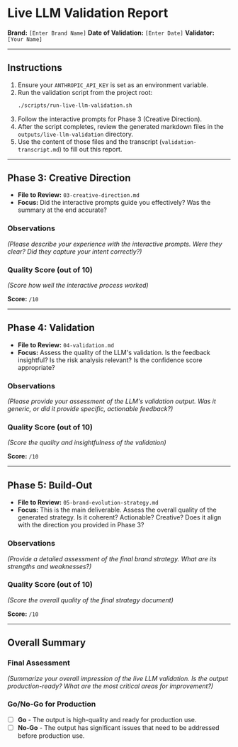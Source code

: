 # Live LLM Validation Report

**Brand:** `[Enter Brand Name]`
**Date of Validation:** `[Enter Date]`
**Validator:** `[Your Name]`

---

## Instructions

1.  Ensure your `ANTHROPIC_API_KEY` is set as an environment variable.
2.  Run the validation script from the project root:
    ```bash
    ./scripts/run-live-llm-validation.sh
    ```
3.  Follow the interactive prompts for Phase 3 (Creative Direction).
4.  After the script completes, review the generated markdown files in the `outputs/live-llm-validation` directory.
5.  Use the content of those files and the transcript (`validation-transcript.md`) to fill out this report.

---

## Phase 3: Creative Direction

*   **File to Review:** `03-creative-direction.md`
*   **Focus:** Did the interactive prompts guide you effectively? Was the summary at the end accurate?

### Observations

*(Please describe your experience with the interactive prompts. Were they clear? Did they capture your intent correctly?)*

### Quality Score (out of 10)

*(Score how well the interactive process worked)*

**Score:** `/10`

---

## Phase 4: Validation

*   **File to Review:** `04-validation.md`
*   **Focus:** Assess the quality of the LLM's validation. Is the feedback insightful? Is the risk analysis relevant? Is the confidence score appropriate?

### Observations

*(Please provide your assessment of the LLM's validation output. Was it generic, or did it provide specific, actionable feedback?)*

### Quality Score (out of 10)

*(Score the quality and insightfulness of the validation)*

**Score:** `/10`

---

## Phase 5: Build-Out

*   **File to Review:** `05-brand-evolution-strategy.md`
*   **Focus:** This is the main deliverable. Assess the overall quality of the generated strategy. Is it coherent? Actionable? Creative? Does it align with the direction you provided in Phase 3?

### Observations

*(Provide a detailed assessment of the final brand strategy. What are its strengths and weaknesses?)*

### Quality Score (out of 10)

*(Score the overall quality of the final strategy document)*

**Score:** `/10`

---

## Overall Summary

### Final Assessment

*(Summarize your overall impression of the live LLM validation. Is the output production-ready? What are the most critical areas for improvement?)*

### Go/No-Go for Production

*   [ ] **Go** - The output is high-quality and ready for production use.
*   [ ] **No-Go** - The output has significant issues that need to be addressed before production use.
